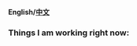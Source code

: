 #### English/[中文](https://github.com/Dysprosium163/Dysprosium163/blob/main/%E4%B8%AD%E6%96%87README.md)
### Things I am working right now:
